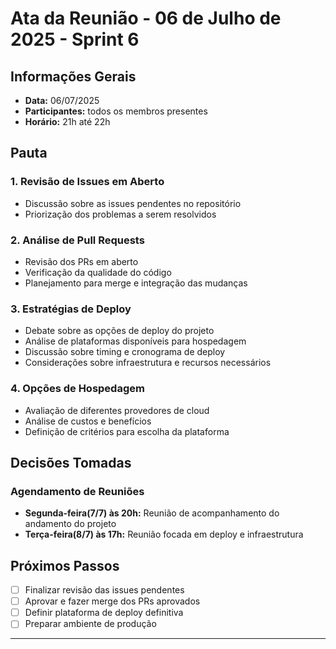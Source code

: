 # Ata da Reunião - 06 de Julho de 2025 - Sprint 6

## Informações Gerais
- **Data:** 06/07/2025
- **Participantes:** todos os membros presentes
- **Horário:** 21h até 22h

## Pauta

### 1. Revisão de Issues em Aberto
- Discussão sobre as issues pendentes no repositório
- Priorização dos problemas a serem resolvidos

### 2. Análise de Pull Requests
- Revisão dos PRs em aberto
- Verificação da qualidade do código
- Planejamento para merge e integração das mudanças

### 3. Estratégias de Deploy
- Debate sobre as opções de deploy do projeto
- Análise de plataformas disponíveis para hospedagem
- Discussão sobre timing e cronograma de deploy
- Considerações sobre infraestrutura e recursos necessários

### 4. Opções de Hospedagem
- Avaliação de diferentes provedores de cloud
- Análise de custos e benefícios
- Definição de critérios para escolha da plataforma

## Decisões Tomadas

### Agendamento de Reuniões 
- **Segunda-feira(7/7) às 20h:** Reunião de acompanhamento do andamento do projeto
- **Terça-feira(8/7) às 17h:** Reunião focada em deploy e infraestrutura

## Próximos Passos
- [ ] Finalizar revisão das issues pendentes
- [ ] Aprovar e fazer merge dos PRs aprovados
- [ ] Definir plataforma de deploy definitiva
- [ ] Preparar ambiente de produção

---
